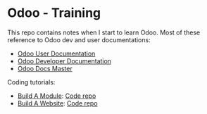 # Odoo - Training

This repo contains notes when I start to learn Odoo.
Most of these reference to Odoo dev and user documentations:
- [Odoo User Documentation](https://www.odoo.com/documentation/user/14.0/)
- [Odoo Developer Documentation](https://www.odoo.com/documentation/13.0/index.html)
- [Odoo Docs Master](https://odoo-master.readthedocs.io/en/master/)

Coding tutorials:

- [Build A Module](https://www.odoo.com/documentation/13.0/howtos/backend.html): [Code repo]((https://github.com/linhhonblade/openacademy))
- [Build A Website](https://www.odoo.com/documentation/13.0/howtos/website.html): [Code repo](https://github.com/linhhonblade/academy)
